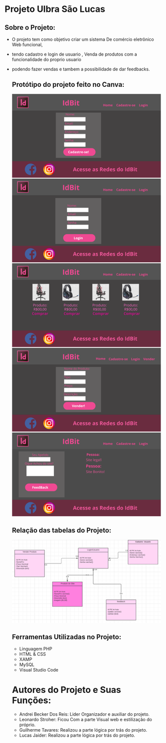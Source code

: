 # Projeto Ulbra São Lucas

## Sobre o Projeto:

- O projeto tem como objetivo criar um sistema De comércio eletrônico Web funcional,
- tendo cadastro e login de usuario , Venda de produtos com a funcionalidade do proprio usuario
- podendo fazer vendas e tambem a possibilidade de dar feedbacks.

  ## Protótipo do projeto feito no Canva:
  
  ![assets](https://github.com/AndreiBecker277/assets/blob/main/1.png)
  ![assets](https://github.com/AndreiBecker277/assets/blob/main/2.png)
  ![assets](https://github.com/AndreiBecker277/assets/blob/main/3.png)
  ![assets](https://github.com/AndreiBecker277/assets/blob/main/4.png)
  ![assets](https://github.com/AndreiBecker277/assets/blob/main/5.png)
    
 
  ## Relação das tabelas do Projeto:

  ![assets](https://github.com/AndreiBecker277/assets/blob/main/Capturar.PNG)

  ## Ferramentas Utilizadas no Projeto:
  - Linguagem PHP
  - HTML & CSS
  - XAMP
  - MySQL
  - Visual Studio Code
  
  # Autores do Projeto e Suas Funções:
  - Andrei Becker Dos Reis: Lider Organizador e auxiliar do projeto.
  - Leonardo Stroher: Ficou Com a parte Visual web e estilização do próprio.
  - Guilherme Tavares: Realizou a parte lógica por trás do projeto.
  - Lucas Jaider: Realizou a parte lógica por trás do projeto.
